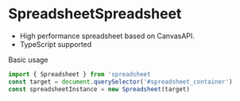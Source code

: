 # SpreadsheetSpreadsheet

- <span>High performance spreadsheet based on CanvasAPI.</span>
- <span>TypeScript supported</span>

<div>
<span>Basic usage</span>

```js
import { Spreadsheet } from 'spreadsheet
const target = document.querySelector('#spreadsheet_container')
const spreadsheetInstance = new Spreadsheet(target)
```
</div>